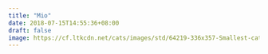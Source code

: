 ```yaml
---
title: "Mio"
date: 2018-07-15T14:55:36+08:00
draft: false
image: https://cf.ltkcdn.net/cats/images/std/64219-336x357-Smallest-cat.jpg
---
```


